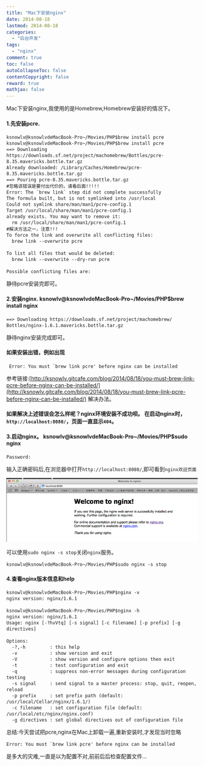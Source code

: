```yaml
---
title: "Mac下安装nginx"
date: 2014-08-18
lastmod: 2014-08-18
categories:
  - "后台开发"
tags:
  - "nginx"
comment: true
toc: false
autoCollapseToc: false
contentCopyright: false
reward: true
mathjax: false
---
```



Mac下安装nginx,我使用的是Homebrew,Homebrew安装好的情况下。

#### 1.先安装pcre.
    ksnowlv@ksnowlvdeMacBook-Pro~/Movies/PHP$brew install pcre
    ksnowlv@ksnowlvdeMacBook-Pro~/Movies/PHP$brew install pcre
    ==> Downloading https://downloads.sf.net/project/machomebrew/Bottles/pcre-8.35.mavericks.bottle.tar.gz
    Already downloaded: /Library/Caches/Homebrew/pcre-8.35.mavericks.bottle.tar.gz
    ==> Pouring pcre-8.35.mavericks.bottle.tar.gz
    #忽略该错误是要付出代价的，请看后面!!!!!
    Error: The `brew link` step did not complete successfully
    The formula built, but is not symlinked into /usr/local
    Could not symlink share/man/man1/pcre-config.1
    Target /usr/local/share/man/man1/pcre-config.1
    already exists. You may want to remove it:
      rm /usr/local/share/man/man1/pcre-config.1
    #解决方法之一，注意!!!
    To force the link and overwrite all conflicting files:
      brew link --overwrite pcre

    To list all files that would be deleted:
      brew link --overwrite --dry-run pcre

    Possible conflicting files are:

静待pcre安装完即可。

#### 2.安装nginx.    ksnowlv@ksnowlvdeMacBook-Pro~/Movies/PHP$brew install nginx
    ==> Downloading https://downloads.sf.net/project/machomebrew/    Bottles/nginx-1.6.1.mavericks.bottle.tar.gz
 静待nginx安装完成即可。
    
#### 如果安装出错，例如出现     
     Error: You must `brew link pcre' before nginx can be installed   
 参考链接:[http://ksnowlv.gitcafe.com/blog/2014/08/18/you-must-brew-link-pcre-before-nginx-can-be-installed/](http://ksnowlv.gitcafe.com/blog/2014/08/18/you-must-brew-link-pcre-before-nginx-can-be-installed/) 解决办法。
 
#### 如果解决上述错误会怎么样呢？nginx环境安装不成功呗。  在启动nginx时，`http://localhost:8080/`，页面一直显示`404`。
  

#### 3.启动nginx。    ksnowlv@ksnowlvdeMacBook-Pro~/Movies/PHP$sudo nginx
    Password:
 
输入正确密码后,在浏览器中打开`http://localhost:8080/`,即可看到`nginx欢迎页面`

![image](/images/post/2014-08-18-mac-xia-an-zhuang-nginx/welcome_nginx.png)


可以使用`sudo nginx -s stop`关闭`nginx`服务。

    ksnowlv@ksnowlvdeMacBook-Pro~/Movies/PHP$sudo nginx -s stop


#### 4.查看nginx版本信息和help
    ksnowlv@ksnowlvdeMacBook-Pro~/Movies/PHP$nginx -v
    nginx version: nginx/1.6.1

    ksnowlv@ksnowlvdeMacBook-Pro~/Movies/PHP$nginx -h
    nginx version: nginx/1.6.1
    Usage: nginx [-?hvVtq] [-s signal] [-c filename] [-p prefix] [-g directives]

    Options:
      -?,-h         : this help
      -v            : show version and exit
      -V            : show version and configure options then exit
      -t            : test configuration and exit
      -q            : suppress non-error messages during configuration testing
      -s signal     : send signal to a master process: stop, quit, reopen, reload
      -p prefix     : set prefix path (default: /usr/local/Cellar/nginx/1.6.1/)
      -c filename   : set configuration file (default: /usr/local/etc/nginx/nginx.conf)
      -g directives : set global directives out of configuration file

        
总结:今天尝试把pcre,nginx在Mac上卸载一遍,重新安装时,才发现当时忽略

    Error: You must `brew link pcre' before nginx can be installed
    
  是多大的灾难,一直是以为配置不对,前前后后检查配置文件...
 
    
 
    